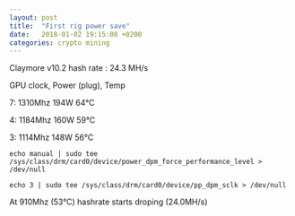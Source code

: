 ```yaml
---
layout: post
title:  "First rig power save"
date:   2018-01-02 19:15:00 +0200
categories: crypto mining
---
```


Claymore v10.2 hash rate : 24.3 MH/s

GPU clock, Power (plug), Temp

7: 1310Mhz 194W  64°C

4: 1184Mhz 160W  59°C

3: 1114Mhz 148W  56°C

`echo manual | sudo tee /sys/class/drm/card0/device/power_dpm_force_performance_level > /dev/null`

`echo 3 | sudo tee /sys/class/drm/card0/device/pp_dpm_sclk > /dev/null`

At 910Mhz (53°C) hashrate starts droping (24.0MH/s)